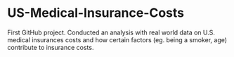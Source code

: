 # US-Medical-Insurance-Costs
First GitHub project. Conducted an analysis with real world data on U.S. medical insurances costs and how certain factors (eg. being a smoker, age) contribute to insurance costs.
